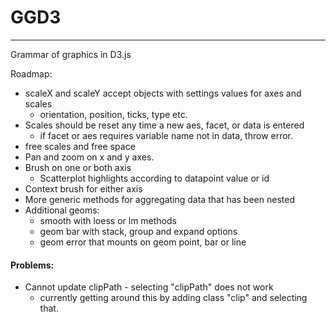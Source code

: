 # GGD3
---

Grammar of graphics in D3.js

Roadmap:

- scaleX and scaleY accept objects with settings values for axes and scales
  - orientation, position, ticks, type etc.
- Scales should be reset any time a new aes, facet, or data is entered
  - if facet or aes requires variable name not in data, throw error.
- free scales and free space
- Pan and zoom on x and y axes.
- Brush on one or both axis
  - Scatterplot highlights according to datapoint value or id
- Context brush for either axis
- More generic methods for aggregating data that has been nested
- Additional geoms:
  - smooth with loess or lm methods
  - geom bar with stack, group and expand options
  - geom error that mounts on geom point, bar or line


#### Problems:

- Cannot update clipPath - selecting "clipPath" does not work
  - currently getting around this by adding class "clip" and selecting that.